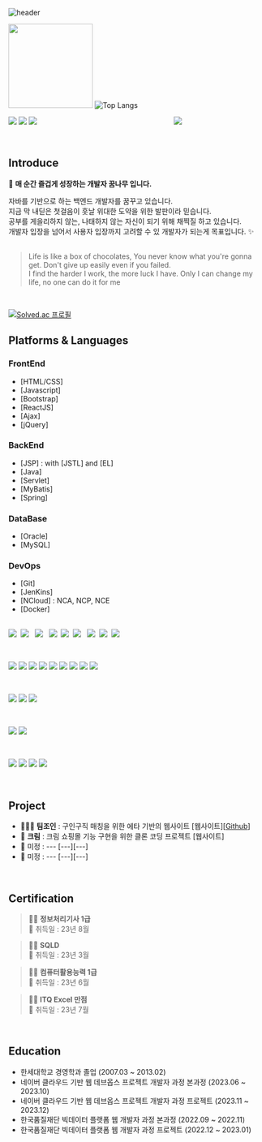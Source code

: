 ![header](https://capsule-render.vercel.app/api?type=wave&color=timeAuto&height=300&section=header&text=Choi's%20Github&fontSize=90)

<img height="166em" src="https://github-readme-stats.vercel.app/api?username=Manchany777&show_icons=true&hide_border=true&&count_private=true&include_all_commits=true&theme=radical" />   ![Top Langs](https://github-readme-stats.vercel.app/api/top-langs/?username=Manchany777&layout=compact&hide_border=true&theme=radical)

<div> 
  <p>
  <a href="https://manchan777.tistory.com/" target="_blank"><img src="https://img.shields.io/badge/Blog-DD0B78?style=flat-square&logo=GitHub%20Sponsors&logoColor=white"/></a>
  <a href="mailto:cbkdevelop57@gmail.com" target="_blank"><img src="https://img.shields.io/badge/cbkdevelop57@gmail.com-EA4335?style=flat-square&logo=Gmail&logoColor=white"/></a>
  <a href="https://www.linkedin.com/in/bg-choi-482419278//" target="_blank"><img src="https://img.shields.io/badge/bg-choi-0A66C2?style=flat-square&logo=Linkedin&logoColor=white"/></a>&emsp;&emsp;&emsp;&emsp;&emsp;&emsp;&emsp;&emsp;&emsp;&emsp;&emsp;&emsp;&emsp;&emsp;&emsp;&emsp;&emsp;&emsp;&emsp;
  <a href="https://hits.seeyoufarm.com" ><img src="https://hits.seeyoufarm.com/api/count/incr/badge.svg?url=https%3A%2F%2Fgithub.com%2FManchany777%2Fhit-counter&count_bg=%23ADEDE6&title_bg=%23555555&icon=github.svg&icon_color=%236CB7EA&title=hits&edge_flat=false"/></a>
  </p>
<br/>
 
## Introduce

👋 <b>매 순간 즐겁게 성장하는 개발자 꿈나무 입니다.</b>

<p>
  자바를 기반으로 하는 백엔드 개발자를 꿈꾸고 있습니다.<br/>
  지금 막 내딛은 첫걸음이 훗날 위대한 도약을 위한 발판이라 믿습니다.<br/>
  공부를 게을리하지 않는, 나태하지 않는 자신이 되기 위해 채찍질 하고 있습니다.<br/>
  개발자 입장을 넘어서 사용자 입장까지 고려할 수 있 개발자가 되는게 목표입니다. ✨ <br/><br/>
</p>
 
> Life is like a box of chocolates, You never know what you're gonna get. 
> Don't give up easily even if you failed.<br>
> I find the harder I work, the more luck I have.
> Only I can change my life, no one can do it for me

<br>

[![Solved.ac
프로필](http://mazassumnida.wtf/api/mini/generate_badge?boj=bestmtni)](https://solved.ac/bestmtni)

## Platforms & Languages

### FrontEnd
- [HTML/CSS]
- [Javascript] 
- [Bootstrap]
- [ReactJS]
- [Ajax]
- [jQuery]

### BackEnd
- [JSP] : with [JSTL] and [EL]
- [Java]
- [Servlet]
- [MyBatis]
- [Spring]

### DataBase
- [Oracle]
- [MySQL]

### DevOps
- [Git]
- [JenKins]
- [NCloud] : NCA, NCP, NCE
- [Docker]
 
<p>
<br/>
  <img src="https://img.shields.io/badge/html5-E34F26?style=flat&logo=html5&logoColor=white"/>&nbsp;
  <img src="https://img.shields.io/badge/css-1572B6?style=flat&logo=css3&logoColor=white"> &nbsp;
  <img src="https://img.shields.io/badge/javascript-F7DF1E?style=flat&logo=javascript&logoColor=white"> &nbsp;
  <img src="https://img.shields.io/badge/bootstrap-7952B3?style=flat&logo=bootstrap&logoColor=white">&nbsp;
  <img src="https://img.shields.io/badge/React-61DAFB?style=flat&logo=React&logoColor=white">&nbsp;
  <img src="https://img.shields.io/badge/AJAX-5BD5F5?style=flat&logo=AJAX&logoColor=white"> &nbsp;
  <img src="https://img.shields.io/badge/JSON-000000?style=flat&logo=JSON&logoColor=white">&nbsp;
  <img src="https://img.shields.io/badge/XML-FFC300?style=flat&logo=XML&logoColor=white">&nbsp;
  <img src="https://img.shields.io/badge/jquery-0769AD?style=flat&logo=jquery&logoColor=white">
</p>
<br/>
<p>
  <img src="https://img.shields.io/badge/Java-007396?style=flat&logo=Java&logoColor=white"> 
  <img src="https://img.shields.io/badge/JSP-A57EF9?style=flat&logo=JSP&logoColor=white"> 
  <img src="https://img.shields.io/badge/JSTL-A57EF9?style=flat&logo=JSTL&logoColor=white">
  <img src="https://img.shields.io/badge/EL-A57EF9?style=flat&logo=EL&logoColor=white"> 
  <img src="https://img.shields.io/badge/Servlet-E34F26?style=flat&logo=Servlet&logoColor=white"> 
  <img src="https://img.shields.io/badge/MyBatis-E34F26?style=flat&logo=MyBatis&logoColor=white">
  <img src="https://img.shields.io/badge/Spring-6DB33F?style=flat&logo=Spring&logoColor=white"> 
  <img src="https://img.shields.io/badge/Spring MVC-6DB33F?style=flat&logo=Spring&logoColor=white"> 
  <img src="https://img.shields.io/badge/SpringBoot-6DB33F?style=flat&logo=SpringBoot&logoColor=white"> 
</p>  
<br>
<p>
  <img src="https://img.shields.io/badge/Maven-C71A36?style=flat&logo=apachemaven&logoColor=white"> 
  <img src="https://img.shields.io/badge/Gradle-02303A?style=flat&logo=Gradle&logoColor=white"> 
  <img src="https://img.shields.io/badge/Lombok-092E20?style=flat&logo=Lombok&logoColor=white"> 
</p>
<br>
<p>
  <img src="https://img.shields.io/badge/Oracle-F80000?style=flat&logo=Oracle&logoColor=white"> 
  <img src="https://img.shields.io/badge/MySQL-4479A1?style=flat&logo=MySQL&logoColor=white"> 
</p>
<br/>
<p>
  <img src="https://img.shields.io/badge/git-F05032?style=flat&logo=git&logoColor=white">
  <img src="https://img.shields.io/badge/github-181717?style=flat&logo=github&logoColor=white">
  <img src="https://img.shields.io/badge/Jenkins-D24939?style=flat&logo=jenkins&logoColor=white">
  <img src="https://img.shields.io/badge/Docker-2496ED?style=flat&logo=Docker&logoColor=white">
</p>
</div>
</div>

<br/>

## Project

- 🧑🏻‍💻 <b>팀조인</b> : 구인구직 매칭을 위한 에타 기반의 웹사이트 [웹사이트][<a href="https://github.com/Manchany777/myproject" target="_blank">Github</a>]
- 🔋 <b>크림</b> : 크림 쇼핑몰 기능 구현을 위한 클론 코딩 프로젝트 [웹사이트]
- 🌾 미정 : --- [---][---]
- 🎨 미정 : --- [---][---]

<br>

## Certification

> 🙋‍♀️ <b>정보처리기사 1급</b><br/>
> 📆 취득일 : 23년 8월

> 🙋‍♂️ <b>SQLD</b><br/>
> 📆 취득일 : 23년 3월

> 🙆‍♂️ <b>컴퓨터활용능력 1급</b><br/>
> 📆 취득일 : 23년 6월

> 🙆‍♀️ <b>ITQ Excel 만점</b><br/>
> 📆 취득일 : 23년 7월

<br>

## Education

- 한세대학교 경영학과 졸업 (2007.03 ~ 2013.02)
- 네이버 클라우드 기반 웹 데브옵스 프로젝트 개발자 과정 본과정 (2023.06 ~ 2023.10)
- 네이버 클라우드 기반 웹 데브옵스 프로젝트 개발자 과정 프로젝트 (2023.11 ~ 2023.12)
- 한국품질재단 빅데이터 플랫폼 웹 개발자 과정 본과정 (2022.09 ~ 2022.11)
- 한국품질재단 빅데이터 플랫폼 웹 개발자 과정 프로젝트 (2022.12 ~ 2023.01)


<!--
**Manchany777/Manchany777** is a ✨ _special_ ✨ repository because its `README.md` (this file) appears on your GitHub profile.

Here are some ideas to get you started:

- 🔭 I’m currently working on ...
- 🌱 I’m currently learning ...
- 👯 I’m looking to collaborate on ...
- 🤔 I’m looking for help with ...
- 💬 Ask me about ...
- 📫 How to reach me: ...
- 😄 Pronouns: ...
- ⚡ Fun fact: ...
-->

<!--
## Reference

https://github.com/beomsoo0#-experiences
https://github.com/YooHyeok
[![백준 코드](https://github.com/mazassumnida/mazassumnida)
[![마크다운 온라인 코딩 사이트]https://dillinger.io/
[![심플 아이]https://simpleicons.org/

## Plugins

Dillinger is currently extended with the following plugins.
Instructions on how to use them in your own application are linked below.

| Plugin | README |
| ------ | ------ |
| Dropbox | [plugins/dropbox/README.md][PlDb] |
| GitHub | [plugins/github/README.md][PlGh] |
| Google Drive | [plugins/googledrive/README.md][PlGd] |
| OneDrive | [plugins/onedrive/README.md][PlOd] |
| Medium | [plugins/medium/README.md][PlMe] |
| Google Analytics | [plugins/googleanalytics/README.md][PlGa] |
-->
